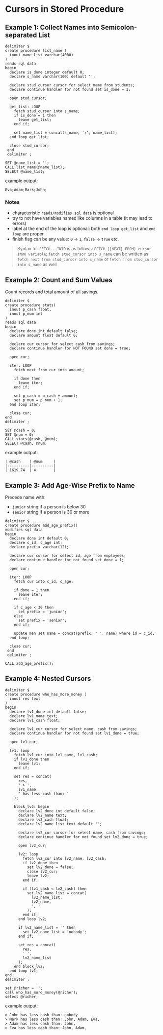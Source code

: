 # Cursors in Stored Procedure

## Example 1: Collect Names into Semicolon-separated List

```
delimiter $
create procedure list_name (
  inout name_list varchar(4000)
)
reads sql data
begin
  declare is_done integer default 0;
  declare s_name varchar(100) default '';
  
  declare stud_cursor cursor for select name from students;
  declare continue handler for not found set is_done = 1;
  
  open stud_cursor;

  get_list: LOOP
    fetch stud_cursor into s_name;
    if is_done = 1 then
      leave get_list;
    end if;
    
    set name_list = concat(s_name, ';', name_list);
  end loop get_list;
  
  close stud_cursor;
 end
 delimiter ;
```

```
SET @name_list = '';
CALL list_name(@name_list);
SELECT @name_list;
```

example output:

```
Eva;Adam;Mark;John;
```

### Notes

* characteristic `reads/modifies sql data` is optional
* try to not have variables named like columns in a table (it may lead to errors)
* label at the end of the loop is optional: both `end loop get_list` and `end loop` are proper
* finish flag can be any value: `0` -> `1`, `false` -> `true` etc.

> Syntax for `FETCH...INTO` is as follows: `FETCH [[NEXT] FROM] cursor INRO variable`; 
> `fetch stud_cursor into s_name` can be written as `fetch next from stud_cursor into s_name` or `fetch from stud_cursor into s_name` as well

## Example 2: Count and Sum Values

Count records and total amount of all savings.

```
delimiter $
create procedure stats(
  inout p_cash float,
  inout p_num int
)
reads sql data
begin
  declare done int default false;
  declare amount float default 0;
  
  declare cur cursor for select cash from savings;
  declare continue handler for NOT FOUND set done = true;
  
  open cur;
  
  iter: LOOP
    fetch next from cur into amount;
    
    if done then
      leave iter;
    end if;
    
    set p_cash = p_cash + amount;
    set p_num = p_num + 1;
  end loop iter;
  
  close cur;
end
delimiter ;
```

```
SET @cash = 0;
SET @num = 0;
CALL stats(@cash, @num);
SELECT @cash, @num;
```

example output:

```
| @cash    | @num     |
|----------|----------|
| 1619.74  | 4        |
```

## Example 3: Add Age-Wise Prefix to Name

Precede name with:
* `junior` string if a person is below 30
* `senior` string if a person is 30 or more

```
delimiter $
create procedure add_age_prefix()
modifies sql data
begin
  declare done int default 0;
  declare c_id, c_age int;
  declare prefix varchar(12);
  
  declare cur cursor for select id, age from employees;
  declare continue handler for not found set done = 1;
  
  open cur;
  
  iter: LOOP
    fetch cur into c_id, c_age;
    
    if done = 1 then
      leave iter;
    end if;
    
    if c_age < 30 then
      set prefix = 'junior';
    else
      set prefix = 'senior';
    end if;
    
    update men set name = concat(prefix, ' ', name) where id = c_id;
  end loop;
  
  close cur;
 end
 delimiter ;
```

```
CALL add_age_prefix();
```

## Example 4: Nested Cursors

```
delimiter $
create procedure who_has_more_money (
  inout res text
)
begin
  declare lv1_done int default false;
  declare lv1_name text;
  declare lv1_cash float;

  declare lv1_cur cursor for select name, cash from savings;
  declare continue handler for not found set lv1_done = true;

  open lv1_cur;

  lv1: loop
    fetch lv1_cur into lv1_name, lv1_cash;
    if lv1_done then
      leave lv1;
    end if;
  
    set res = concat(
      res,
      ' > ',
      lv1_name,
      ' has less cash than: '
    );
  
    block_lv2: begin
      declare lv2_done int default false;
      declare lv2_name text;
      declare lv2_cash float;
      declare lv2_name_list text default '';

      declare lv2_cur cursor for select name, cash from savings;
      declare continue handler for not found set lv2_done = true;

      open lv2_cur;
      
      lv2: loop
        fetch lv2_cur into lv2_name, lv2_cash;
        if lv2_done then
          set lv2_done = false;
          close lv2_cur;
          leave lv2;
        end if;
      
        if (lv1_cash < lv2_cash) then
          set lv2_name_list = concat(
            lv2_name_list,
            lv2_name,
            ', '
          );
        end if;
      end loop lv2;
    
      if lv2_name_list = '' then
        set lv2_name_list = 'nobody';
      end if;
    
      set res = concat(
        res,
        ' ',
        lv2_name_list
      );
    end block_lv2;
  end loop lv1;
end
delimiter ;
```

```
set @richer = '';
call who_has_more_money(@richer);
select @richer;
```

example output:

```
> John has less cash than: nobody
> Mark has less cash than: John, Adam, Eva,
> Adam has less cash than: John,
> Eva has less cash than: John, Adam,
```